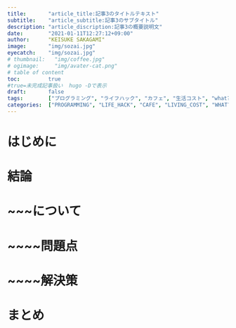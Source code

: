 ```yaml
---
title:       "article_title:記事3のタイトルテキスト"
subtitle:    "article_subtitle:記事3のサブタイトル"
description: "article_discription:記事3の概要説明文"
date:        "2021-01-11T12:27:12+09:00"
author:      "KEISUKE SAKAGAMI"
image:       "img/sozai.jpg"
eyecatch:    "img/sozai.jpg"
# thumbnail:   "img/coffee.jpg"
# ogimage:     "img/avater-cat.png"
# table of content
toc:         true
#true=未完成記事扱い  hugo -Dで表示
draft:       false
tags:        ["プログラミング", "ライフハック", "カフェ", "生活コスト", "what?", "経済マネー", "健康", "思考感情メモ", "書評", "スピリチュアル", "夢日記", "エンジェルナンバー", "趣味", "サーフィン", "その他"]
categories:  ["PROGRAMMING", "LIFE_HACK", "CAFE", "LIVING_COST", "WHAT?", "ECONOMY", "HEALTH", "THOUGHTS_EMOTIONS_", "BOOK_REVIEW", "SPIRITUAL", "DREM_ANGEL_NUMBER", "HOBBY", "NON_GENRE"]
---
```

# はじめに
# 結論
# ~~~について
# ~~~~問題点
# ~~~~解決策
# まとめ